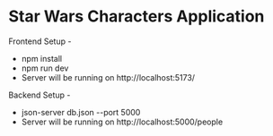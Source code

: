 # Star Wars Characters Application

Frontend Setup -
- npm install
- npm run dev
- Server will be running on http://localhost:5173/

Backend Setup -
- json-server db.json --port 5000
- Server will be running on http://localhost:5000/people